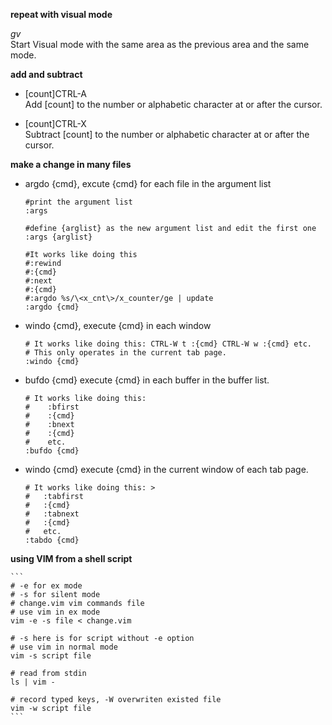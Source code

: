 **repeat with visual mode**

*gv*       
Start Visual mode with the same area as the previous area and the same mode.

**add and subtract**

+   [count]CTRL-A			
Add [count] to the number or alphabetic character at or after the cursor.  

+   [count]CTRL-X          
Subtract [count] to the number or alphabetic character at or after the cursor.   

**make a change in many files**

+   argdo {cmd}, excute {cmd} for each file in the  argument list

    ```
    #print the argument list
    :args   

    #define {arglist} as the new argument list and edit the first one
    :args {arglist} 

    #It works like doing this 
    #:rewind 
    #:{cmd} 
    #:next 
    #:{cmd}
    #:argdo %s/\<x_cnt\>/x_counter/ge | update
    :argdo {cmd}
    ```

+   windo {cmd}, execute {cmd} in each window
    ```
    # It works like doing this: CTRL-W t :{cmd} CTRL-W w :{cmd} etc.                               
    # This only operates in the current tab page.
    :windo {cmd}
    ```
    

+   bufdo {cmd} execute {cmd} in each buffer in the buffer list.
    ```
    # It works like doing this:                   
    #    :bfirst                                 
    #    :{cmd}                                  
    #    :bnext                                  
    #    :{cmd}                                  
    #    etc.                                    
    :bufdo {cmd}
    ```

+   windo {cmd} execute {cmd} in the current window of each tab page. 
    ```
    # It works like doing this: >     
    # 	:tabfirst               
    # 	:{cmd}                  
    # 	:tabnext                
    # 	:{cmd}                  
    # 	etc.                    
    :tabdo {cmd}
    ```

**using VIM from a shell script**

    ```
    # -e for ex mode
    # -s for silent mode
    # change.vim vim commands file
    # use vim in ex mode
    vim -e -s file < change.vim
    
    # -s here is for script without -e option
    # use vim in normal mode
    vim -s script file
    
    # read from stdin
    ls | vim -
    
    # record typed keys, -W overwriten existed file
    vim -w script file
    ```
